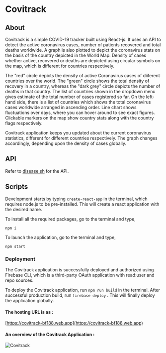 # Covitrack


## About

Covitrack is a simple COVID-19 tracker built using React-js. It uses an API to detect the active coronavirus cases, number of patients recovered and total deaths worldwide.
A graph is also plotted to depict the coronavirus stats on the basis of the country depicted in the World Map. Density of cases whether active, recovered or deaths are depicted using circular symbols on the map, which is different for countries respectively.


The "red" circle depicts the density of active Coronavirus cases of diiferent countries over the world. The "green" circle shows the total density of recovery in a country, whereas the "dark grey" circle depicts the number of deaths in that country. The list of countries shown in the dropdown menu gives estimate of the total number of cases registered so far. On the left-hand side, there is a list of countries which shows the total coronavirus cases worldwide arranged in ascending order. Line chart shows fluctuations over days, where you can hover around to see exact figures. Clickable markers on the map show country stats along with the country flags respectively.


Covitrack application keeps you updated about the current coronavirus statistics, different for different countries respectively. The graph changes accordingly, depending upon the density of cases globally.


## API

Refer to [disease.sh](disease.sh) for the API.



## Scripts


Development starts by typing    ```create-react-app```   in the terminal, which requires node.js to be pre-installed. This will create a react application with the desired name.

To install all the required packages, go to the terminal and type,

```npm i```


To launch the application, go to the terminal and type,

```npm start```



###  Deployment

The Covitrack application is successfully deployed and authorized using Firebase CLI, which is a third-party OAuth application with read:user and repo sources.

To deploy the Covitrack application, run   ```npm run build```   in the terminal. After successful production build, run   ```firebase deploy```  . This will finally deploy the application globally.

#### The hosting URL is as :

[https://covitrack-bf188.web.app](https://covitrack-bf188.web.app)



#### An overview of the Covitrack Application :




![Covitrack](https://user-images.githubusercontent.com/76059423/109393488-ff6e7500-7947-11eb-99a1-3d3a2d97341b.png)







